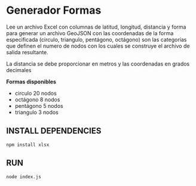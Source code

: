 # Generador Formas

Lee un archivo Excel con columnas de latitud, longitud, distancia y forma para generar un archivo GeoJSON con las coordenadas de la forma especificada (circulo, triangulo, pentágono, octágono) son las categorías que definen el numero de nodos con los  cuales se construye el archivo de salida resultante.

La distancia se debe proporcionar en metros y las coordenadas en grados decimales

**Formas disponibles**

* circulo 20 nodos
* octágono 8 nodos
* pentágono 5 nodos
* triangulo 3 nodos


## INSTALL DEPENDENCIES
```console 
npm install xlsx
```

## RUN 

```console
node index.js
```